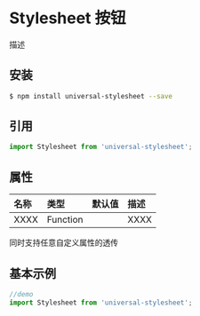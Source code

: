 # Stylesheet 按钮

描述

## 安装

```bash
$ npm install universal-stylesheet --save
```

## 引用

```jsx
import Stylesheet from 'universal-stylesheet';
```

## 属性

| 名称      | 类型       | 默认值  | 描述   |
| :------ | :------- | :--- | :--- |
| XXXX | Function |      | XXXX |

同时支持任意自定义属性的透传

## 基本示例

```jsx
//demo
import Stylesheet from 'universal-stylesheet';

```